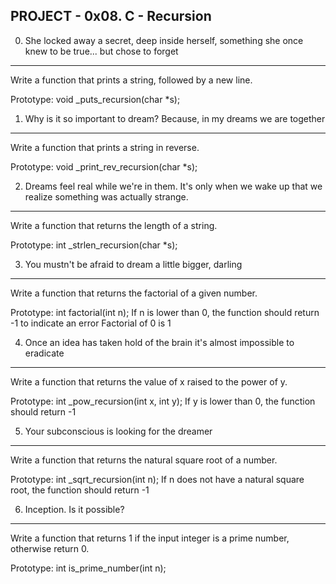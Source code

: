 PROJECT - 0x08. C - Recursion
-----------------------------

0. She locked away a secret, deep inside herself, 
something she once knew to be true... but chose to forget
----------------------------------------------------------
Write a function that prints a string, followed by a new line.

Prototype: void _puts_recursion(char *s);

1. Why is it so important to dream? Because, in my dreams we are together
-------------------------------------------------------------------------
Write a function that prints a string in reverse.

Prototype: void _print_rev_recursion(char *s);

2. Dreams feel real while we're in them. It's only when we 
wake up that we realize something was actually strange.
----------------------------------------------------------
Write a function that returns the length of a string.

Prototype: int _strlen_recursion(char *s);

3. You mustn't be afraid to dream a little bigger, darling
----------------------------------------------------------
Write a function that returns the factorial of a given number.

Prototype: int factorial(int n);
If n is lower than 0, the function should return -1 to indicate an error
Factorial of 0 is 1

4. Once an idea has taken hold of the brain it's almost impossible to eradicate
-------------------------------------------------------------------------------
Write a function that returns the value of x raised to the power of y.

Prototype: int _pow_recursion(int x, int y);
If y is lower than 0, the function should return -1

5. Your subconscious is looking for the dreamer
-----------------------------------------------
Write a function that returns the natural square root of a number.

Prototype: int _sqrt_recursion(int n);
If n does not have a natural square root, the function should return -1

6. Inception. Is it possible?
-----------------------------
Write a function that returns 1 if the input integer is a prime number, otherwise return 0.

Prototype: int is_prime_number(int n);

